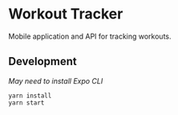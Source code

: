 # Workout Tracker
Mobile application and API for tracking workouts. 

## Development

_May need to install Expo CLI_

```
yarn install
yarn start
```
